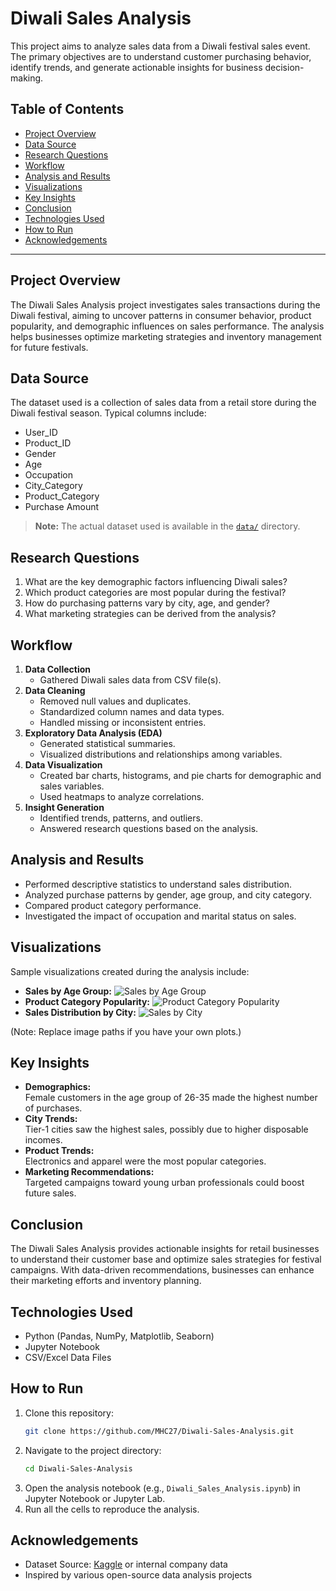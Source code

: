 # Diwali Sales Analysis

This project aims to analyze sales data from a Diwali festival sales event. The primary objectives are to understand customer purchasing behavior, identify trends, and generate actionable insights for business decision-making.

## Table of Contents

- [Project Overview](#project-overview)
- [Data Source](#data-source)
- [Research Questions](#research-questions)
- [Workflow](#workflow)
- [Analysis and Results](#analysis-and-results)
- [Visualizations](#visualizations)
- [Key Insights](#key-insights)
- [Conclusion](#conclusion)
- [Technologies Used](#technologies-used)
- [How to Run](#how-to-run)
- [Acknowledgements](#acknowledgements)

---

## Project Overview

The Diwali Sales Analysis project investigates sales transactions during the Diwali festival, aiming to uncover patterns in consumer behavior, product popularity, and demographic influences on sales performance. The analysis helps businesses optimize marketing strategies and inventory management for future festivals.

## Data Source

The dataset used is a collection of sales data from a retail store during the Diwali festival season. Typical columns include:

- User_ID
- Product_ID
- Gender
- Age
- Occupation
- City_Category
- Product_Category
- Purchase Amount

> **Note:** The actual dataset used is available in the [`data/`](data/) directory.

## Research Questions

1. What are the key demographic factors influencing Diwali sales?
2. Which product categories are most popular during the festival?
3. How do purchasing patterns vary by city, age, and gender?
4. What marketing strategies can be derived from the analysis?

## Workflow

1. **Data Collection**  
   - Gathered Diwali sales data from CSV file(s).
2. **Data Cleaning**  
   - Removed null values and duplicates.
   - Standardized column names and data types.
   - Handled missing or inconsistent entries.
3. **Exploratory Data Analysis (EDA)**  
   - Generated statistical summaries.
   - Visualized distributions and relationships among variables.
4. **Data Visualization**  
   - Created bar charts, histograms, and pie charts for demographic and sales variables.
   - Used heatmaps to analyze correlations.
5. **Insight Generation**  
   - Identified trends, patterns, and outliers.
   - Answered research questions based on the analysis.

## Analysis and Results

- Performed descriptive statistics to understand sales distribution.
- Analyzed purchase patterns by gender, age group, and city category.
- Compared product category performance.
- Investigated the impact of occupation and marital status on sales.

## Visualizations

Sample visualizations created during the analysis include:

- **Sales by Age Group:**
  ![Sales by Age Group](images/sales_by_age.png)
- **Product Category Popularity:**
  ![Product Category Popularity](images/product_category.png)
- **Sales Distribution by City:**
  ![Sales by City](images/sales_by_city.png)

(Note: Replace image paths if you have your own plots.)

## Key Insights

- **Demographics:**  
  Female customers in the age group of 26-35 made the highest number of purchases.
- **City Trends:**  
  Tier-1 cities saw the highest sales, possibly due to higher disposable incomes.
- **Product Trends:**  
  Electronics and apparel were the most popular categories.
- **Marketing Recommendations:**  
  Targeted campaigns toward young urban professionals could boost future sales.

## Conclusion

The Diwali Sales Analysis provides actionable insights for retail businesses to understand their customer base and optimize sales strategies for festival campaigns. With data-driven recommendations, businesses can enhance their marketing efforts and inventory planning.

## Technologies Used

- Python (Pandas, NumPy, Matplotlib, Seaborn)
- Jupyter Notebook
- CSV/Excel Data Files

## How to Run

1. Clone this repository:
   ```bash
   git clone https://github.com/MHC27/Diwali-Sales-Analysis.git
   ```
2. Navigate to the project directory:
   ```bash
   cd Diwali-Sales-Analysis
   ```
3. Open the analysis notebook (e.g., `Diwali_Sales_Analysis.ipynb`) in Jupyter Notebook or Jupyter Lab.
4. Run all the cells to reproduce the analysis.

## Acknowledgements

- Dataset Source: [Kaggle](https://www.kaggle.com/datasets) or internal company data
- Inspired by various open-source data analysis projects

